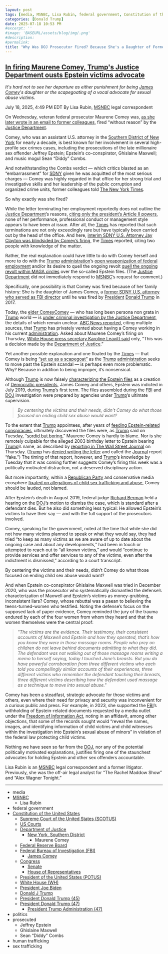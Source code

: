 ```yaml
---
layout: post
tags: [media, MSNBC, Lisa Rubin, federal government, Constitution of the United States, Supreme Court of the United States (SCOTUS), US Courts, Department of Justice, New York Southern District, Maurene Comey, Federal Reserve Board, Federal Bureau of Investigation (FBI), James Comey, Congress, Senate, House of Representatives, President of the United States (POTUS), White House (WH), President Joe Biden, President Donald Trump (45), President Donald Trump (47), President Trump (47) Administration, President Trump Administration (47), politics, prosecuted, Jeffrey Epstein, Ghislaine Maxwell, Sean “Diddy” Combs]
categories: [Donald Trump]
date: 2025-07-18 10:53 PM
#excerpt: ''
#image: 'BASEURL/assets/blog/img/.png'
#description:
#permalink:
title: "Why Was DOJ Prosecutor Fired? Because She's a Daughter of Former FBI Director? Or Because She Prosecuted Sexual Abusers, Such as Epstein?"
---
```



## [In firing Maurene Comey, Trump's Justice Department ousts Epstein victims advocate](https://www.msnbc.com/opinion/analysis/maurene-comey-firing-trump-epstein-rcna219447)

*It's hard not to see her departure as either punishment for being [James Comey](https://www.fbi.gov/history/directors/james-b-comey)'s daughter or the scapegoating of a vocal advocate for sexual abuse victims.*

July 18, 2025, 4:49 PM EDT
By Lisa Rubin, [MSNBC](https://www.msnbc.com/) legal correspondent

On Wednesday, veteran federal prosecutor Maurene Comey was, [as she later wrote in an email to former colleagues](https://www.msnbc.com/top-stories/latest/maurene-comey-firing-letter-colleagues-doj-epstein-diddy-prosecutor-rcna219383), fired “without reason” by the [Justice Department](https://www.justice.gov/).

Comey, who was an assistant U.S. attorney in the [Southern District of New York](https://www.justice.gov/usao-sdny) for nearly a decade, is best known for her involvement in several high-profile sex crimes cases, including the prosecutions of the late millionaire sex offender Jeffrey Epstein; Epstein’s co-conspirator, Ghislaine Maxwell; and music mogul Sean “Diddy” Combs.

And notwithstanding the Combs verdict — which critics blasted as an “embarrassment” for [SDNY](https://www.justice.gov/usao-sdny) given he was acquitted of the most serious charges — Comey was highly regarded in that office for her strong trial and investigative skills and her leadership of the public corruption and organized crime units, former colleagues told [The New York Times](https://www.nytimes.com/).

So why exactly was she fired?

While the letter terminating her employment reportedly does not outline the [Justice Department](https://www.justice.gov/)’s reasons, [citing only the president’s Article II powers](https://www.nytimes.com/2025/07/17/nyregion/maurene-comey-fired-trump.html), none of her performance, professional conduct or management style appears to have been at issue. After all, the [Times](https://www.nytimes.com/) has reported that such terminations are not only exceedingly rare but have typically been carried out by the head of the office. And here, [interim SDNY U.S. Attorney Jay Clayton was blindsided by Comey’s firing](https://www.nytimes.com/2025/07/17/nyregion/maurene-comey-fired-trump.html), the [Times](https://www.nytimes.com/) reported, citing two people with knowledge of the matter.

Rather, the real explanation could have little to do with Comey herself and more to do with the [Trump](https://www.donaldjtrump.com/) [administration](https://www.whitehouse.gov/administration/)’s [open weaponization of federal employment](https://www.nbcnews.com/politics/justice-department/attorney-general-pam-bondi-fires-jan-6-prosecutors-capitol-riot-doj-rcna215661) and/or its desire to quell the ongoing revolt [quell the ongoing revolt within MAGA circles](https://www.npr.org/2025/07/17/nx-s1-5469935/epstein-trump-maga-justice-department) over the so-called Epstein files. (The [Justice Department](https://www.justice.gov/) did not immediately respond to [MSNBC](https://www.msnbc.com/)’s request for comment.)

Specifically, one possibility is that Comey was fired because of her family history: She is the daughter of James Comey, a [former SDNY U.S. attorney who served as FBI director](https://www.fbi.gov/history/directors/james-b-comey) until he was fired by [President](https://www.whitehouse.gov/) [Donald Trump](https://www.donaldjtrump.com/) in 2017.

Today, the [elder ComeyComey](https://www.fbi.gov/history/directors/james-b-comey) — who has long been persona non grata in [Trump](https://www.donaldjtrump.com/) world — is [under criminal investigation by the Justice Department](https://www.nbcnews.com/politics/justice-department/trump-administration-targets-comey-brennan-new-investigation-rcna217713), the details of which remain unclear. [ABC News reported](https://abcnews.go.com/US/maurene-comey-fired-doj-southern-district-new-york/story?id=123817739), citing multiple sources, that [Trump](https://www.donaldjtrump.com/) has privately vented about having a Comey working in his current [administration](https://www.whitehouse.gov/administration/). Asked about Maurene Comey’s firing on Thursday, [White House press secretary Karoline Leavitt said](https://apnews.com/article/trump-comey-epstein-justice-department-sean-combs-6a75266874bb7723ac83a9b548b7d257) only, “This was a decision made by the [Department of Justice](https://www.nytimes.com).”

Yet another possible explanation and one floated by the [Times](https://www.nytimes.com/) — that Comey is being [“set up as a scapegoat”](https://www.nytimes.com/2025/07/16/nyregion/maurene-comey-prosecutor-fired-jeffrey-epstein.html) as the [Trump](https://www.donaldjtrump.com/) [administration](https://www.whitehouse.gov/administration/) seeks to move past the Epstein scandal — is perhaps even more problematic. Why? Because in addition to being improper, it’s nonsensical.

Although [Trump](https://www.donaldjtrump.com/) is now falsely [characterizing the Epstein files](https://truthsocial.com/@realDonaldTrump](https://www.donaldjtrump.com/)/posts/114842356238631061) as a creation of [Democratic presidents](https://www.whitehouse.gov/), James Comey and others, Epstein was indicted in July 2019, during [Trump](https://www.donaldjtrump.com/)’s first term. The files assembled during the [FBI](https://www.fbi.gov/) and [DOJ](https://www.justice.gov/) investigation were prepared by agencies under [Trump](https://www.donaldjtrump.com/)’s ultimate supervision.

> *By centering the victims and their needs, didn’t Comey do what those focused on ending child sex abuse would want?*

To the extent that [Trump](https://www.donaldjtrump.com/) appointees, after years of [feeding Epstein-related conspiracies](https://www.msnbc.com/rachel-maddow-show/maddowblog/team-trump-struggles-control-epstein-client-list-fire-helped-create-rcna217441), ultimately discovered the files were, as [Trump](https://www.donaldjtrump.com/) said on Tuesday, “[sordid but boring](https://www.yahoo.com/news/trump-says-epstein-story-sordid-083923653.html?guccounter=1&guce_referrer=aHR0cHM6Ly93d3cuZ29vZ2xlLmNvbS8&guce_referrer_sig=AQAAAN3fZcAKEMXpqeyXXa_NEXS4A573q9UDqA8n0yGOXdYyc0znEiae5oUcz7j8LCNFgZGTGOgNKTVpj7pcaAgSO5FD5fipiDHD__0v3VB2pc9CzeUGAGuXP09bzjM3ngAQ3hI8n_2Wj8CtxI-tq6IecdKqDMl4W0dymgptwNnXk3SO),” Maurene Comey is hardly to blame. Nor is she remotely culpable for the alleged 2003 birthday letter to Epstein bearing [Trump](https://www.donaldjtrump.com/)’s name, as described by [reporting in The Wall Street Journal](https://www.wsj.com/politics/trump-jeffrey-epstein-birthday-letter-we-have-certain-things-in-common-f918d796?gaa_at=eafs&gaa_n=ASWzDAgPzXy8P1Z9TsjF8tsQl7UdzeCHY-jjtIMdRR9UGqZC_GV2NO_yd0zWUl0LEZc%3D&gaa_ts=687a7393&gaa_sig=NcYxt3iTJtcRRXLEzTty7FUdK3GVk4daibLTCNmVgap1F38KP5a0bjvtH1EGtpHymPuavZaw0wtEVdUYFnVYPg%3D%3D) on Thursday. ([Trump](https://www.donaldjtrump.com/) has [denied writing the letter](https://www.msnbc.com/rachel-maddow-show/maddowblog/trump-threatens-wsj-new-epstein-report-picture-claim-looks-sketchy-rcna219545) and called the [Journal](https://www.wsj.com/) report “fake.”) The timing of that report, however, and [Trump](https://www.donaldjtrump.com/)’s knowledge by Tuesday that it was coming further suggests Comey’s firing this week was a politically motivated distraction, not a deserved disciplinary action.

But more importantly, within a [Republican Party](https://www.gop.com/) and conservative media ecosphere [fixated on allegations of child sex trafficking and abuse](https://www.politico.com/news/magazine/2024/01/09/why-maga-is-obsessed-with-jeffrey-epstein-00134394), Comey should be lauded, not blamed.

After Epstein’s death in August 2019, federal judge [Richard Berman](https://www.nysd.uscourts.gov/hon-richard-m-berman) held a hearing on the [DOJ](https://www.justice.gov/)’s motion to dismiss the case, which is standard after a defendant dies. But he also did something less typical: He allowed Epstein’s victims to have their say — and with the full support of the prosecutors involved.

Comey, speaking for the government, noted at the time that while she did not how many victims planned to speak or what they would say, they had tried “to keep as many victims as we are aware of up to date about the ongoing case and about any developments,” had been in touch or attempted to reach out to “all known victims,” and would “continue to provide services and offer services to any of the victims, even after the indictment is dismissed,” according to a court transcript.

By centering the victims and their needs, didn’t Comey do what those focused on ending child sex abuse would want?

And when Epstein co-conspirator Ghislaine Maxwell was tried in December 2020, who was the prosecutor who systematically dismantled the defense’s characterization of Maxwell and Epstein’s victims as money-grubbing, inconsistent liars? Comey, whose rebuttal was a paean to believing the teens-turned-women who testified. Noting the defense’s focus on the supposed lack of paper evidence, Comey reminded the jury of the trauma endured by each of the four women from whom they heard and that the women themselves were the central proof:

> *"The victims are the evidence. Their testimony, their consistent accounts of Maxwell and Epstein and how they operated, that’s how you know they were in those massage rooms. People who prey on children do not leave behind documents admitting to what they did. The defendant was not walking out of those massage rooms writing a memo to herself saying, today I touched Jane’s breasts. But you do have powerful corroboration from three different victims who each told you compellingly similar accounts of their experiences, three different victims who remember the defendant touching their breasts, three different victims describing how the defendant used massage as a technique to move into sexual abuse."*

Comey has been a steadfast, strategic advocate for those victims and others, even where their need for privacy and security was inconvenient for a curious public and press. For example, in 2023, she supported the [FBI](https://www.fbi.gov/)’s withholding of Epstein-related documents requested by a media outlet under the [Freedom of Information Act](https://www.foia.gov/), noting in an affidavit, among other objections, that some of the records sought would “reveal the names, images, and identifying information of child victims and child witnesses within the investigation into Epstein’s sexual abuse of minors” in violation of the federal law protecting child victims.

Nothing we have seen so far from the [DOJ](https://www.justice.gov/), nor any of the potential politically motivated explanations, justifies firing one of the staunchest advocates for holding Epstein and other sex offenders accountable.

Lisa Rubin is an [MSNBC](https://www.msnbc.com/) legal correspondent and a former litigator. Previously, she was the off-air legal analyst for “The Rachel Maddow Show” and “Alex Wagner Tonight.” 

----
- media
- [MSNBC](https://www.msnbc.com)
    - Lisa Rubin 
- federal government
- [Constitution of the United States](https://constitution.congress.gov/)
    - [Supreme Court of the United States (SCOTUS)](https://www.supremecourt.gov/)
    - [US Courts](https://www.uscourts.gov/)
    - [Department of Justice](https://www.justice.gov/)
        - [New York, Southern District](https://www.justice.gov/usao-sdny)
            - Maurene Comey
    - [Federal Reserve Board](https://www.federalreserve.gov/)
    - [Federal Bureau of Investigation (FBI)](https://www.fbi.gov/)
        - [James Comey](https://www.fbi.gov/history/directors/james-b-comey)
    - [Congress](https://www.congress.gov/)
        - [Senate](https://www.senate.gov/)
        - [House of Representatives](https://www.house.gov/)
    - [President of the United States (POTUS)](https://www.whitehouse.gov/)
    - [White House (WH)](https://www.whitehouse.gov/)
    - [President Joe Biden](https://bidenwhitehouse.archives.gov/)
    - [Donald J Trump](https://www.donaldjtrump.com/)
    - [President Donald Trump (45)](https://trumpwhitehouse.archives.gov/)
    - [President Donald Trump (47)](https://www.whitehouse.gov/administration/donald-j-trump/)
        - [President Trump Administration (47)](https://www.whitehouse.gov/administration/)
- politics
- prosecuted
    - Jeffrey Epstein
    - Ghislaine Maxwell
    - Sean “Diddy” Combs
- human trafficking 
- sex trafficking 
